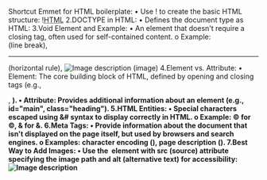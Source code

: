 Shortcut Emmet for HTML boilerplate:
•	Use ! to create the basic HTML structure: !<abbr title="HyperText Markup Language">HTML</abbr>
2.DOCTYPE in HTML:
•	Defines the document type as HTML: <!DOCTYPE html>
3.Void Element and Example:
•	An element that doesn't require a closing tag, often used for self-contained content.
o	Example: <br /> (line break), <hr /> (horizontal rule), <img src="image.jpg" alt="Image description" /> (image)
4.Element vs. Attribute:
•	Element: The core building block of HTML, defined by opening and closing tags (e.g., <p>, <b>).
•	Attribute: Provides additional information about an element (e.g., id="main", class="heading").
5.HTML Entities:
•	Special characters escaped using &# syntax to display correctly in HTML.
o	Example: &copy; for ©, &amp; for &.
6.Meta Tags:
•	Provide information about the document that isn't displayed on the page itself, but used by browsers and search engines.
o	Examples: character encoding (<meta charset="UTF-8">), page description (<meta name="description" content="My website description">).
7.Best Way to Add Images:
•	Use the <img> element with src (source) attribute specifying the image path and alt (alternative text) for accessibility:<img src="image.jpg" alt="Image description">

